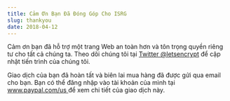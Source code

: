 ```yaml
---
title: Cảm Ơn Bạn Đã Đóng Góp Cho ISRG
slug: thankyou
date: 2018-04-12
---
```


Cảm ơn bạn đã hỗ trợ một trang Web an toàn hơn và tôn trọng quyền riêng tư cho tất cả chúng ta. Theo dõi chúng tôi tại [Twitter @letsencrypt](https://twitter.com/letsencrypt) để cập nhật tiến trình của chúng tôi.

Giao dịch của bạn đã hoàn tất và biên lai mua hàng đã được gửi qua email cho bạn. Bạn có thể đăng nhập vào tài khoản của mình tại [ www.paypal.com/us ](https://www.paypal.com/us) để xem chi tiết của giao dịch này.
